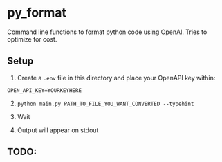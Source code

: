 # py_format

Command line functions to format python code using OpenAI. Tries to optimize for cost.

## Setup

1. Create a `.env` file in this directory and place your OpenAPI key within:

```
OPEN_API_KEY=YOURKEYHERE
```

2. `python main.py PATH_TO_FILE_YOU_WANT_CONVERTED --typehint`


3. Wait

4. Output will appear on stdout


## TODO:

